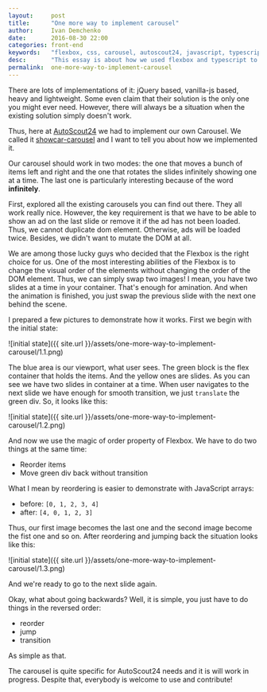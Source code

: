 ```yaml
---
layout:     post
title:      "One more way to implement carousel"
author:     Ivan Demchenko
date:       2016-08-30 22:00
categories: front-end
keywords:   "flexbox, css, carousel, autoscout24, javascript, typescript, front-end masters"
desc:       "This essay is about how we used flexbox and typescript to implemented our own carousel"
permalink:  one-more-way-to-implement-carousel
---
```


There are lots of implementations of it: jQuery based, vanilla-js based, heavy and lightweight. Some even claim that their solution is the only one you might ever need. However, there will always be a situation when the existing solution simply doesn't work.

Thus, here at [AutoScout24](https://www.autoscout24.de/) we had to implement our own Carousel. We called it [showcar-carousel](https://github.com/AutoScout24/showcar-carousel) and I want to tell you about how we implemented it.

Our carousel should work in two modes: the one that moves a bunch of items left and right and the one that rotates the slides infinitely showing one at a time. The last one is particularly interesting because of the word **infinitely**.

First, explored all the existing carousels you can find out there. They all work really nice. However, the key requirement is that we have to be able to show an ad on the last slide or remove it if the ad has not been loaded. Thus, we cannot duplicate dom element. Otherwise, ads will be loaded twice. Besides, we didn't want to mutate the DOM at all.

We are among those lucky guys who decided that the Flexbox is the right choice for us. One of the most interesting abilities of the Flexbox is to change the visual order of the elements without changing the order of the DOM element. Thus, we can simply swap two images! I mean, you have two slides at a time in your container. That's enough for amination. And when the animation is finished, you just swap the previous slide with the next one behind the scene.

I prepared a few pictures to demonstrate how it works. First we begin with the initial state:

![initial state]({{ site.url }}/assets/one-more-way-to-implement-carousel/1.1.png)

The blue area is our viewport, what user sees. The green block is the flex container that holds the items. And the yellow ones are slides. As you can see we have two slides in container at a time. When user navigates to the next slide we have enough for smooth transition, we just `translate` the green div. So, it looks like this:

![initial state]({{ site.url }}/assets/one-more-way-to-implement-carousel/1.2.png)

And now we use the magic of order property of Flexbox. We have to do two things at the same time:

 - Reorder items
 - Move green div back without transition

What I mean by reordering is easier to demonstrate with JavaScript arrays:

 * before: `[0, 1, 2, 3, 4]`
 * after: `[4, 0, 1, 2, 3]`

Thus, our first image becomes the last one and the second image become the fist one and so on. After reordering and jumping back the situation looks like this:

![initial state]({{ site.url }}/assets/one-more-way-to-implement-carousel/1.3.png)

And we're ready to go to the next slide again.

Okay, what about going backwards? Well, it is simple, you just have to do things in the reversed order:

 - reorder
 - jump
 - transition

As simple as that.

The carousel is quite specific for AutoScout24 needs and it is will work in progress. Despite that, everybody is welcome to use and contribute!
